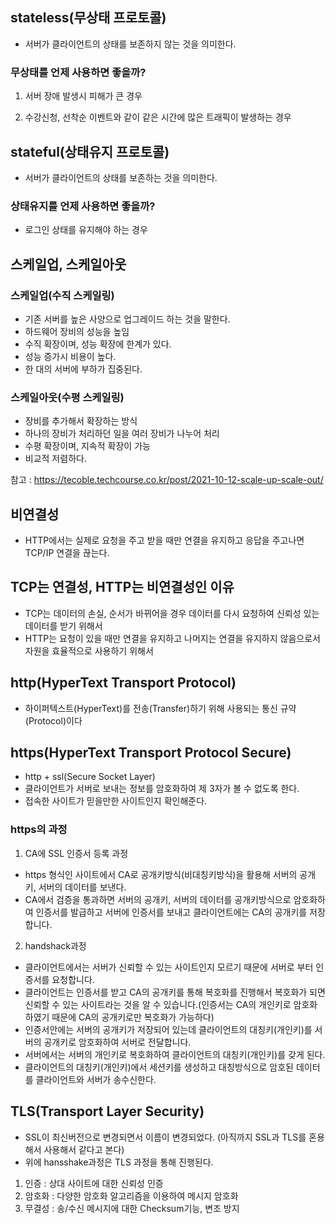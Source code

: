 ## stateless(무상태 프로토콜)

- 서버가 클라이언트의 상태를 보존하지 않는 것을 의미한다.

### 무상태를 언제 사용하면 좋을까?

1. 서버 장애 발생시 피해가 큰 경우

2. 수강신청, 선착순 이벤트와 같이 같은 시간에 많은 트래픽이 발생하는 경우

## stateful(상태유지 프로토콜)

- 서버가 클라이언트의 상태를 보존하는 것을 의미한다.

### 상태유지를 언제 사용하면 좋을까?

- 로그인 상태를 유지해야 하는 경우

## 스케일업, 스케일아웃

### 스케일업(수직 스케일링)

- 기존 서버를 높은 사양으로 업그레이드 하는 것을 말한다.
- 하드웨어 장비의 성능을 높임
- 수직 확장이며, 성능 확장에 한계가 있다.
- 성능 증가시 비용이 높다.
- 한 대의 서버에  부하가 집중된다.

### 스케일아웃(수평 스케일링)

- 장비를 추가해서 확장하는 방식
- 하나의 장비가 처리하던 일을 여러 장비가 나누어 처리
- 수평 확장이며, 지속적 확장이 가능
- 비교적 저렴하다.


참고 : https://tecoble.techcourse.co.kr/post/2021-10-12-scale-up-scale-out/

## 비연결성

- HTTP에서는 실제로 요청을 주고 받을 때만 연결을 유지하고 응답을 주고나면 TCP/IP 연결을 끊는다.


## TCP는 연결성, HTTP는 비연결성인 이유

- TCP는 데이터의 손실, 순서가 바뀌어을 경우 데이터를 다시 요청하여 신뢰성 있는 데이터를 받기 위해서
- HTTP는 요청이 있을 때만 연결을 유지하고 나머지는 연결을 유지하지 않음으로서 자원을 효율적으로 사용하기 위해서

## http(HyperText Transport Protocol)

- 하이퍼텍스트(HyperText)를 전송(Transfer)하기 위해 사용되는 통신 규약(Protocol)이다

## https(HyperText Transport Protocol Secure)

- http + ssl(Secure Socket Layer)
- 클라이언트가 서버로 보내는 정보를 암호화하여 제 3자가 볼 수 없도록 한다.
- 접속한 사이트가 믿을만한 사이트인지 확인해준다.

### https의 과정

1. CA에 SSL 인증서 등록 과정

- https 형식인 사이트에서 CA로 공개키방식(비대칭키방식)을 활용해 서버의 공개키, 서버의 데이터를 보낸다. 
- CA에서 검증을 통과하면 서버의 공개키, 서버의 데이터를 공개키방식으로 암호화하여 인증서를 발급하고 서버에 인증서를 보내고 클라이언트에는 CA의 공개키를 저장합니다.

2. handshack과정

- 클라이언트에서는 서버가 신뢰할 수 있는 사이트인지 모르기 때문에 서버로 부터 인증서를 요청합니다.
- 클라이언트는 인증서를 받고 CA의 공개키를 통해 복호화를 진행해서 복호화가 되면 신뢰할 수 있는 사이트라는 것을 알 수 있습니다.(인증서는 CA의 개인키로 암호화하였기 때문에 CA의 공개키로만 복호화가 가능하다)
- 인증서안에는 서버의 공개키가 저장되어 있는데 클라이언트의 대칭키(개인키)를 서버의 공개키로 암호화하여 서버로 전달합니다.
- 서버에서는 서버의 개인키로 복호화하여 클라이언트의 대칭키(개인키)를 갖게 된다.
- 클라이언트의 대칭키(개인키)에서 세션키를 생성하고 대칭방식으로 암호된 데이터를 클라이언트와 서버가 송수신한다.

## TLS(Transport Layer Security)

- SSL이 최신버전으로 변경되면서 이름이 변경되었다. (아직까지 SSL과 TLS를 혼용해서 사용해서 같다고 본다)
- 위에 hansshake과정은 TLS 과정을 통해 진행된다.

1. 인증 : 상대 사이트에 대한 신뢰성 인증
2.  암호화 : 다양한 암호화 알고리즘을 이용하여 메시지 암호화
3.  무결성 : 송/수신 메시지에 대한 Checksum기능, 변조 방지





